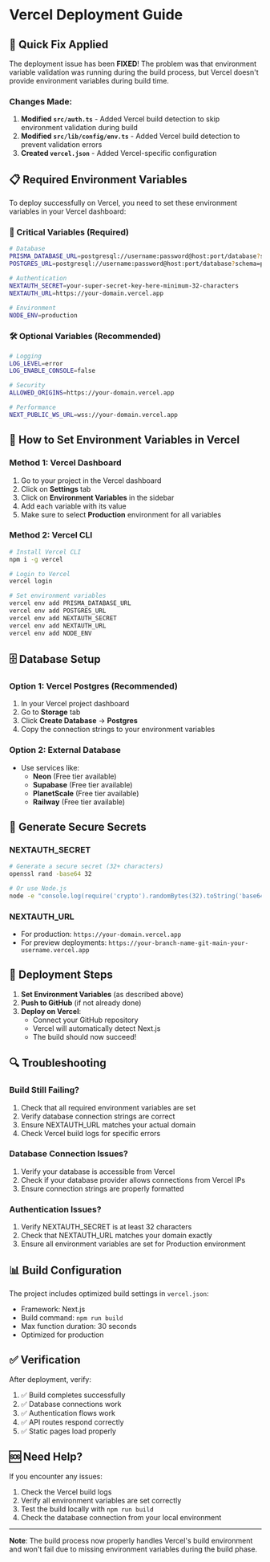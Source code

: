 # Vercel Deployment Guide

## 🚀 Quick Fix Applied

The deployment issue has been **FIXED**! The problem was that environment variable validation was running during the build process, but Vercel doesn't provide environment variables during build time.

### Changes Made:
1. **Modified `src/auth.ts`** - Added Vercel build detection to skip environment validation during build
2. **Modified `src/lib/config/env.ts`** - Added Vercel build detection to prevent validation errors
3. **Created `vercel.json`** - Added Vercel-specific configuration

## 📋 Required Environment Variables

To deploy successfully on Vercel, you need to set these environment variables in your Vercel dashboard:

### 🔐 Critical Variables (Required)
```bash
# Database
PRISMA_DATABASE_URL=postgresql://username:password@host:port/database?schema=public
POSTGRES_URL=postgresql://username:password@host:port/database?schema=public

# Authentication
NEXTAUTH_SECRET=your-super-secret-key-here-minimum-32-characters
NEXTAUTH_URL=https://your-domain.vercel.app

# Environment
NODE_ENV=production
```

### 🛠️ Optional Variables (Recommended)
```bash
# Logging
LOG_LEVEL=error
LOG_ENABLE_CONSOLE=false

# Security
ALLOWED_ORIGINS=https://your-domain.vercel.app

# Performance
NEXT_PUBLIC_WS_URL=wss://your-domain.vercel.app
```

## 🔧 How to Set Environment Variables in Vercel

### Method 1: Vercel Dashboard
1. Go to your project in the Vercel dashboard
2. Click on **Settings** tab
3. Click on **Environment Variables** in the sidebar
4. Add each variable with its value
5. Make sure to select **Production** environment for all variables

### Method 2: Vercel CLI
```bash
# Install Vercel CLI
npm i -g vercel

# Login to Vercel
vercel login

# Set environment variables
vercel env add PRISMA_DATABASE_URL
vercel env add POSTGRES_URL
vercel env add NEXTAUTH_SECRET
vercel env add NEXTAUTH_URL
vercel env add NODE_ENV
```

## 🗄️ Database Setup

### Option 1: Vercel Postgres (Recommended)
1. In your Vercel project dashboard
2. Go to **Storage** tab
3. Click **Create Database** → **Postgres**
4. Copy the connection strings to your environment variables

### Option 2: External Database
- Use services like:
  - **Neon** (Free tier available)
  - **Supabase** (Free tier available)
  - **PlanetScale** (Free tier available)
  - **Railway** (Free tier available)

## 🔑 Generate Secure Secrets

### NEXTAUTH_SECRET
```bash
# Generate a secure secret (32+ characters)
openssl rand -base64 32

# Or use Node.js
node -e "console.log(require('crypto').randomBytes(32).toString('base64'))"
```

### NEXTAUTH_URL
- For production: `https://your-domain.vercel.app`
- For preview deployments: `https://your-branch-name-git-main-your-username.vercel.app`

## 🚀 Deployment Steps

1. **Set Environment Variables** (as described above)
2. **Push to GitHub** (if not already done)
3. **Deploy on Vercel**:
   - Connect your GitHub repository
   - Vercel will automatically detect Next.js
   - The build should now succeed!

## 🔍 Troubleshooting

### Build Still Failing?
1. Check that all required environment variables are set
2. Verify database connection strings are correct
3. Ensure NEXTAUTH_URL matches your actual domain
4. Check Vercel build logs for specific errors

### Database Connection Issues?
1. Verify your database is accessible from Vercel
2. Check if your database provider allows connections from Vercel IPs
3. Ensure connection strings are properly formatted

### Authentication Issues?
1. Verify NEXTAUTH_SECRET is at least 32 characters
2. Check that NEXTAUTH_URL matches your domain exactly
3. Ensure all environment variables are set for Production environment

## 📊 Build Configuration

The project includes optimized build settings in `vercel.json`:
- Framework: Next.js
- Build command: `npm run build`
- Max function duration: 30 seconds
- Optimized for production

## ✅ Verification

After deployment, verify:
1. ✅ Build completes successfully
2. ✅ Database connections work
3. ✅ Authentication flows work
4. ✅ API routes respond correctly
5. ✅ Static pages load properly

## 🆘 Need Help?

If you encounter any issues:
1. Check the Vercel build logs
2. Verify all environment variables are set correctly
3. Test the build locally with `npm run build`
4. Check the database connection from your local environment

---

**Note**: The build process now properly handles Vercel's build environment and won't fail due to missing environment variables during the build phase.
